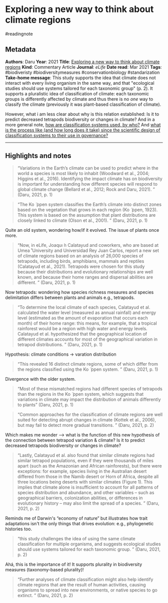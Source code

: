 # Exploring a new way to think about climate regions
#readingnote 


## Metadata

**Authors**: Daru
**Year**: 2021
**Title**: [Exploring a new way to think about climate regions](zotero://select/items/1_UA9JMS99)
**Kind**: Commentary Article
**Journal**: *eLife*
**Date read**: Mar 2021
**Tags**: #biodiveristy #biodiversitymeasures #conservationbiology #standarization 
**Take-home message**: This study supports the idea that climate does not interact with every living organism in the same way, and that "ecological studies should use systems tailored for each taxonomic group" (p. 2). It supports a pluralistic idea of classification of climate: each taxonomic groups is differently affected by climate and thus there is no *one* way to classify the climate (previously it was plant-based classification of climate). 

However, what i am less clear about why is this relation established: Is it to predict decreased tetrapods biodiversity or changes in climate? And in a more general note, [how are classification systems used, by who?](how%20are%20classification%20systems%20used,%20by%20who?.md) And [what is the process like (and how long does it take) since the scientific design of classification systems to their use in governance?](what%20is%20the%20process%20like%20(and%20how%20long%20does%20it%20take)%20since%20the%20scientific%20design%20of%20classification%20systems%20to%20their%20use%20in%20governance?.md)


---

## Highlights and notes
> “Variations in the Earth’s climate can be used to predict where in the world a species is most likely to inhabit (Woodward et al., 2004; Higgins et al., 2016). Identifying the impact climate has on biodiversity is important for understanding how different species will respond to global climate change (Bellard et al., 2012; Rock and Daru, 2021). ” (Daru, 2021, p. 1)

> “The Ko ̈ ppen system classifies the Earth’s climate into distinct zones based on the vegetation that grows in each region (Ko ̈ ppen, 1923). This system is based on the assumption that plant distributions are closely linked to climate (Olson et al., 2001). ” (Daru, 2021, p. 1) 

Quite an old system, wondering how/if it evolved. The issue of plants once more.

> “Now, in eLife, Joaquı ́n Calatayud and coworkers, who are based at Umea ̊ University and Universidad Rey Juan Carlos, report a new set of climate regions based on an analysis of 26,000 species of tetrapods, including birds, amphibians, mammals and reptiles (Calatayud et al., 2021). Tetrapods were chosen for this study because their distributions and evolutionary relationships are well known, and because their home ranges and dispersal abilities are different. ” (Daru, 2021, p. 1) 

Now tetrapods: wondering how species richness mesaures and species delimitation differs between plants and animals e.g., tetrapods.

> “To determine the local climate of each species, Calatayud et al. calculated the water level (measured as annual rainfall) and energy level (estimated as the amount of evaporation that occurs each month) of their home range: this means, for example, that a tropical rainforest would be a region with high water and energy levels. Calatayud et al. hypothesized that the geographical location of different climates accounts for most of the geographical variation in tetrapod distributions. ” (Daru, 2021, p. 1) 

Hypothesis: climate conditions -> varation distribution

> “This revealed 16 distinct climate regions, some of which differ from the regions classified using the Ko ̈ ppen system. ” (Daru, 2021, p. 1) 

Divergence with the older system.

> “Most of these mismatched regions had different species of tetrapods than the regions in the Ko ̈ ppen system, which suggests that variations in climate may impact the distribution of animals differently to plants” (Daru, 2021, p. 1)

> “Common approaches for the classification of climate regions are well suited for detecting abrupt changes in climate (Kottek et al., 2006), but may fail to detect more gradual transitions. ” (Daru, 2021, p. 2) 

Which makes me wonder --> what is the function of this new hypothesis of the connection between tetrapod variation & climate? Is it to predict decreased tetrapods biodiversity or changes in climate?

> “Lastly, Calatayud et al. also found that similar climate regions had similar tetrapod populations, even if they were thousands of miles apart (such as the Amazonian and African rainforests), but there were exceptions: for example, species living in the Australian desert differed from those in the Namib desert or Horn of Africa, despite all three locations being deserts with similar climates (Figure 1). This implies that climate alone is insufficient to account for all patterns of species distribution and abundance, and other variables – such as geographical barriers, colonization abilities, or differences in evolutionary history – may also limit the spread of a species. ” (Daru, 2021, p. 2) 

Reminds me of Darwin's “economy of nature” but illustrates how trait adaptations isn't the only things that drives evolution: e.g., phylogenetic histories too.

> “this study challenges the idea of using the same climate classification for multiple organisms, and suggests ecological studies should use systems tailored for each taxonomic group. ” (Daru, 2021, p. 2) 

Ahá, this is the importance of it! It supports plurality in biodiversity measures (taxonomy-based plurality)!

> “Further analyses of climate classification might also help identify climate regions that are the result of human activities, causing organisms to spread into new environments, or native species to go extinct. ” (Daru, 2021, p. 2)


